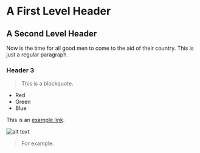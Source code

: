 A First Level Header
====================

A Second Level Header
---------------------

Now is the time for all good men to come to
the aid of their country. This is just a
regular paragraph.

### Header 3

> This is a blockquote.

* Red
* Green
* Blue

This is an [example link](http://example.com "With a Title").

![alt text](/path/to/img.jpg "Image")

<blockquote>
      <p>For example.</p>
</blockquote>